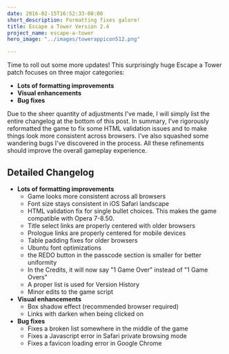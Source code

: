 ```yaml
---
date: 2016-02-15T16:52:33-08:00
short_description: Formatting fixes galore!
title: Escape a Tower Version 2.4
project_name: escape-a-tower
hero_image: "../images/towerappicon512.png"

---
```

Time to roll out some more updates! This surprisingly huge Escape a Tower patch focuses on three major categories:

* **Lots of formatting improvements**
* **Visual enhancements**
* **Bug fixes**

Due to the sheer quantity of adjustments I've made, I will simply list the entire changelog at the bottom of this post. In summary, I've rigorously reformatted the game to fix some HTML validation issues and to make things look more consistent across browsers. I've also squashed some wandering bugs I've discovered in the process. All these refinements should improve the overall gameplay experience.

## Detailed Changelog

* **Lots of formatting improvements**
  * Game looks more consistent across all browsers
  * Font size stays consistent in iOS Safari landscape
  * HTML validation fix for single bullet choices. This makes the game compatible with Opera 7-8.50.
  * Title select links are properly centered with older browsers
  * Prologue links are properly centered for mobile devices
  * Table padding fixes for older browsers
  * Ubuntu font optimizations
  * the REDO button in the passcode section is smaller for better uniformity
  * In the Credits, it will now say "1 Game Over" instead of "1 Game Overs"
  * A proper list is used for Version History
  * Minor edits to the game script
* **Visual enhancements**
  * Box shadow effect (recommended browser required)
  * Links with darken when being clicked on
* **Bug fixes**
  * Fixes a broken list somewhere in the middle of the game
  * Fixes a Javascript error in Safari private browsing mode
  * Fixes a favicon loading error in Google Chrome